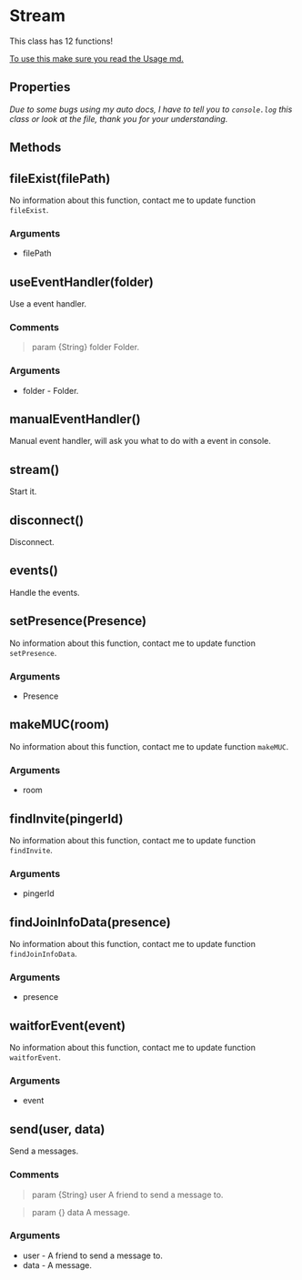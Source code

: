 # Stream
This class has 12 functions!

[To use this make sure you read the Usage md.](https://stoplight.io/p/docs/gh/teenari/fortnitenode/docs/Usage.md?srn=gh/teenari/fortnitenode/docs/Usage.md&group=master)

## Properties
*Due to some bugs using my auto docs, I have to tell you to `console.log` this class or look at the file, thank you for your understanding.*

## Methods

## fileExist(filePath)
No information about this function, contact me to update function `fileExist`.

### Arguments
- filePath

## useEventHandler(folder)
Use a event handler.

### Comments
> param {String} folder Folder.

### Arguments
- folder - Folder.

## manualEventHandler()
Manual event handler, will ask you what to do with a event in console.

## stream()
Start it.

## disconnect()
Disconnect.

## events()
Handle the events.

## setPresence(Presence)
No information about this function, contact me to update function `setPresence`.

### Arguments
- Presence

## makeMUC(room)
No information about this function, contact me to update function `makeMUC`.

### Arguments
- room

## findInvite(pingerId)
No information about this function, contact me to update function `findInvite`.

### Arguments
- pingerId

## findJoinInfoData(presence)
No information about this function, contact me to update function `findJoinInfoData`.

### Arguments
- presence

## waitforEvent(event)
No information about this function, contact me to update function `waitforEvent`.

### Arguments
- event

## send(user, data)
Send a messages.

### Comments
> param {String} user A friend to send a message to. 

> param {} data A message.

### Arguments
- user - A friend to send a message to. 
- data - A message.